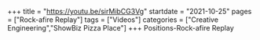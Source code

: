 +++
title = "https://youtu.be/sirMibCG3Vg"
startdate = "2021-10-25"
pages = ["Rock-afire Replay"]
tags = ["Videos"]
categories = ["Creative Engineering","ShowBiz Pizza Place"]
+++
Positions-Rock-afire Replay
